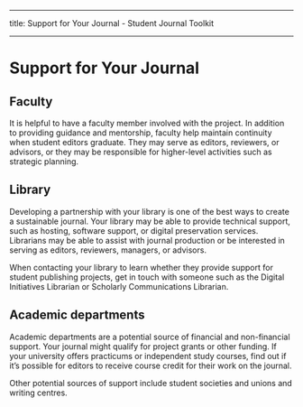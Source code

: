 - - -
title: Support for Your Journal - Student Journal Toolkit
- - -

# Support for Your Journal

## Faculty

It is helpful to have a faculty member involved with the project. In addition to providing guidance and mentorship, faculty help maintain continuity when student editors graduate. They may serve as editors, reviewers, or advisors, or they may be responsible for higher-level activities such as strategic planning.

## Library

Developing a partnership with your library is one of the best ways to create a sustainable journal. Your library may be able to provide technical support, such as hosting, software support, or digital preservation services. Librarians may be able to assist with journal production or be interested in serving as editors, reviewers, managers, or advisors.

When contacting your library to learn whether they provide support for student publishing projects, get in touch with someone such as the Digital Initiatives Librarian or Scholarly Communications Librarian.

## Academic departments

Academic departments are a potential source of financial and non-financial support. Your journal might qualify for project grants or other funding. If your university offers practicums or independent study courses, find out if it’s possible for editors to receive course credit for their work on the journal.

Other potential sources of support include student societies and unions and writing centres.
